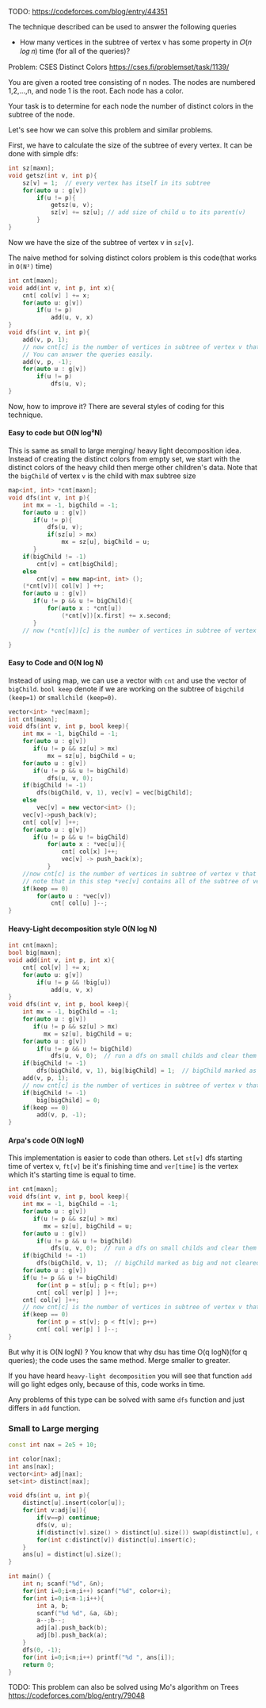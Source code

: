 TODO: https://codeforces.com/blog/entry/44351

The technique described can be used to answer the following queries

* How many vertices in the subtree of vertex v has some property in 𝑂(𝑛 𝑙𝑜𝑔 𝑛) time (for all of the queries)?

Problem: CSES Distinct Colors https://cses.fi/problemset/task/1139/

You are given a rooted tree consisting of n nodes. The nodes are numbered 1,2,…,n, and node 1 is the root. Each node has a color.

Your task is to determine for each node the number of distinct colors in the subtree of the node.

Let's see how we can solve this problem and similar problems.

First, we have to calculate the size of the subtree of every vertex. It can be done with simple dfs:

```cpp
int sz[maxn];
void getsz(int v, int p){
    sz[v] = 1;  // every vertex has itself in its subtree
    for(auto u : g[v])
        if(u != p){
            getsz(u, v);
            sz[v] += sz[u]; // add size of child u to its parent(v)
        }
}
```

Now we have the size of the subtree of vertex v in `sz[v]`.

The naive method for solving distinct colors problem is this code(that works in `O(N²)` time)

```cpp
int cnt[maxn];
void add(int v, int p, int x){
    cnt[ col[v] ] += x;
    for(auto u: g[v])
        if(u != p)
            add(u, v, x)
}
void dfs(int v, int p){
    add(v, p, 1);
    // now cnt[c] is the number of vertices in subtree of vertex v that has color c.
    // You can answer the queries easily.
    add(v, p, -1);
    for(auto u : g[v])
        if(u != p)
            dfs(u, v);
}
```

Now, how to improve it? There are several styles of coding for this technique.

#### Easy to code but O(N log²N)

This is same as small to large merging/ heavy light decomposition idea. Instead of creating the distinct colors from empty set, we start with the distinct colors of the heavy child then merge other children's data. Note that the `bigChild` of vertex `v` is the child with max subtree size

```cpp
map<int, int> *cnt[maxn];
void dfs(int v, int p){
    int mx = -1, bigChild = -1;
    for(auto u : g[v])
       if(u != p){
           dfs(u, v);
           if(sz[u] > mx)
               mx = sz[u], bigChild = u;
       }
    if(bigChild != -1)
        cnt[v] = cnt[bigChild];
    else
        cnt[v] = new map<int, int> ();
    (*cnt[v])[ col[v] ] ++;
    for(auto u : g[v])
       if(u != p && u != bigChild){
           for(auto x : *cnt[u])
               (*cnt[v])[x.first] += x.second;
       }
    // now (*cnt[v])[c] is the number of vertices in subtree of vertex v that has color c.

}
```

#### Easy to Code and O(N log N)

Instead of using map, we can use a vector with `cnt` and use the vector of `bigChild`. `bool keep` denote if we are working on the subtree of `bigchild (keep=1)` or `smallchild (keep=0)`.

```cpp
vector<int> *vec[maxn];
int cnt[maxn];
void dfs(int v, int p, bool keep){
    int mx = -1, bigChild = -1;
    for(auto u : g[v])
       if(u != p && sz[u] > mx)
           mx = sz[u], bigChild = u;
    for(auto u : g[v])
       if(u != p && u != bigChild)
           dfs(u, v, 0);
    if(bigChild != -1)
        dfs(bigChild, v, 1), vec[v] = vec[bigChild];
    else
        vec[v] = new vector<int> ();
    vec[v]->push_back(v);
    cnt[ col[v] ]++;
    for(auto u : g[v])
       if(u != p && u != bigChild)
           for(auto x : *vec[u]){
               cnt[ col[x] ]++;
               vec[v] -> push_back(x);
           }
    //now cnt[c] is the number of vertices in subtree of vertex v that has color c.
    // note that in this step *vec[v] contains all of the subtree of vertex v.
    if(keep == 0)
        for(auto u : *vec[v])
            cnt[ col[u] ]--;
}
```

#### Heavy-Light decomposition style O(N log N)

```cpp
int cnt[maxn];
bool big[maxn];
void add(int v, int p, int x){
    cnt[ col[v] ] += x;
    for(auto u: g[v])
        if(u != p && !big[u])
            add(u, v, x)
}
void dfs(int v, int p, bool keep){
    int mx = -1, bigChild = -1;
    for(auto u : g[v])
       if(u != p && sz[u] > mx)
          mx = sz[u], bigChild = u;
    for(auto u : g[v])
        if(u != p && u != bigChild)
            dfs(u, v, 0);  // run a dfs on small childs and clear them from cnt
    if(bigChild != -1)
        dfs(bigChild, v, 1), big[bigChild] = 1;  // bigChild marked as big and not cleared from cnt
    add(v, p, 1);
    // now cnt[c] is the number of vertices in subtree of vertex v that has color c.
    if(bigChild != -1)
        big[bigChild] = 0;
    if(keep == 0)
        add(v, p, -1);
}
```

#### Arpa's code O(N logN)

This implementation is easier to code than others. Let `st[v]` dfs starting time of vertex v, `ft[v]` be it's finishing time and `ver[time]` is the vertex which it's starting time is equal to time.

```cpp
int cnt[maxn];
void dfs(int v, int p, bool keep){
    int mx = -1, bigChild = -1;
    for(auto u : g[v])
       if(u != p && sz[u] > mx)
          mx = sz[u], bigChild = u;
    for(auto u : g[v])
        if(u != p && u != bigChild)
            dfs(u, v, 0);  // run a dfs on small childs and clear them from cnt
    if(bigChild != -1)
        dfs(bigChild, v, 1);  // bigChild marked as big and not cleared from cnt
    for(auto u : g[v])
	if(u != p && u != bigChild)
	    for(int p = st[u]; p < ft[u]; p++)
		cnt[ col[ ver[p] ] ]++;
    cnt[ col[v] ]++;
    // now cnt[c] is the number of vertices in subtree of vertex v that has color c.
    if(keep == 0)
        for(int p = st[v]; p < ft[v]; p++)
	    cnt[ col[ ver[p] ] ]--;
}
```

But why it is O(N logN) ? You know that why dsu has time O(q logN)(for q queries); the code uses the same method. Merge smaller to greater.

If you have heard `heavy-light decomposition` you will see that function `add` will go light edges only, because of this, code works in  time.

Any problems of this type can be solved with same `dfs` function and just differs in `add` function.

### Small to Large merging

```cpp
const int nax = 2e5 + 10;

int color[nax];
int ans[nax];
vector<int> adj[nax];
set<int> distinct[nax];

void dfs(int u, int p){
    distinct[u].insert(color[u]);
    for(int v:adj[u]){
        if(v==p) continue;
        dfs(v, u);
        if(distinct[v].size() > distinct[u].size()) swap(distinct[u], distinct[v]);
        for(int c:distinct[v]) distinct[u].insert(c);
    }
    ans[u] = distinct[u].size();
}

int main() {
    int n; scanf("%d", &n);
    for(int i=0;i<n;i++) scanf("%d", color+i);
    for(int i=0;i<n-1;i++){
        int a, b;
        scanf("%d %d", &a, &b);
        a--;b--;
        adj[a].push_back(b);
        adj[b].push_back(a);
    }
    dfs(0, -1);
    for(int i=0;i<n;i++) printf("%d ", ans[i]);
    return 0;
}
```

TODO: This problem can also be solved using Mo's algorithm on Trees https://codeforces.com/blog/entry/79048
